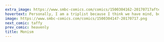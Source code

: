 ```yaml
---
extra_image: https://www.smbc-comics.com/comics/1500304162-20170717after.png
hovertext: Personally, I am a triplist because I think we have mind, body-except-left-earlobe and left earlobe.
image: https://www.smbc-comics.com/comics/1500304147-20170717.png
next_comic: taffy
prev_comic: heavenly
title: Monism
---
```


